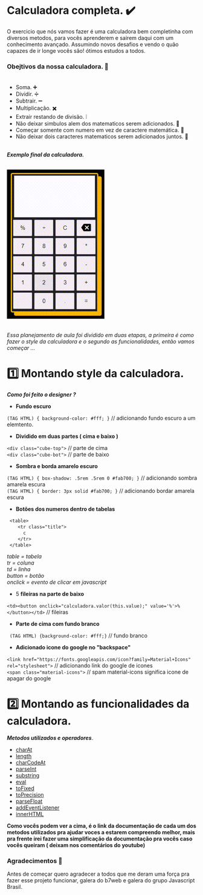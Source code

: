  # Calculadora completa. ✔️ <br>
 
O exercicio que nós vamos fazer é uma calculadora bem completinha com diversos metodos, para vocês aprenderem e sairem daqui com um conhecimento avançado. Assumindo novos desafios e vendo o quão capazes de ir longe vocês são! ótimos estudos a todos.

### Obejtivos da nossa calculadora. 💭 <br> <br>

- Soma. ➕
- Dividir. ➗
- Subtrair. ➖
- Multiplicação. ✖️
- Extrair restando de divisão. ❕
- Não deixar simbulos alem dos matematicos serem adicionados. 🔣
- Começar somente com numero em vez de caractere matemática. 🔣
- Não deixar dois caracteres matematicos serem adicionados juntos. 🔣
</br></br>

***Exemplo final da calculadora.*** <br> <br>

![Gif exercises 3](https://github.com/codigoperfeito/Exercises/blob/main/Javascript/exercises-3/c8515301bf404eec97ef99e6bda235fc15_45_55%20(1).gif?raw=true) </br></br>

*Essa planejamento de aula foi dividido em duas etapas, a primeira é como fazer o style da calculadora e o segundo as funcionalidades, então vamos começar ...* </br>

# 1️⃣ Montando style da calculadora.



***Como foi feito o designer ?***

- **Fundo escuro**

`` (TAG HTML) { background-color: #fff; } `` // adicionando fundo escuro a um elemtento.<br>

- **Dividido em duas partes ( cima e baixo )**<br>

`` <div class="cube-top"> `` // parte de cima <br>
`` <div class="cube-bot"> `` // parte de baixo<br>

- **Sombra e borda amarelo escuro**<br>

`` (TAG HTML) { box-shadow: .5rem .5rem 0 #fab700; } `` // adicionando sombra amarela escura<br>
`` (TAG HTML) { border: 3px solid #fab700; } `` // adicionando bordar amarela escura <br>

- **Botões dos numeros dentro de tabelas**

 ```   
  <table>
     <tr class="title">
       c
     </tr>
  </table>
```

*table = tabela <br>
tr = coluna <br>
td = linha <br>
button = botão <br>
onclick = evento de clicar em javascript*

- 5 **fileiras na parte de baixo**

``<td><button onclick="calculadora.valor(this.value);" value='%'>% </button></td>`` // fileiras

- **Parte de cima com fundo branco**

`` (TAG HTML) {background-color: #fff;}`` // fundo branco

- **Adicionado icone do google no "backspace"**

`` <link href="https://fonts.googleapis.com/icon?family=Material+Icons" rel="stylesheet"> `` // adicionando link do google de icones <br>
`` <span class="material-icons"> `` // spam material-icons significa icone de apagar do google

# 2️⃣ Montando as funcionalidades da calculadora.

***Metodos utilizados e operadores***.

- <a href="https://developer.mozilla.org/pt-BR/docs/Web/JavaScript/Reference/Global_Objects/String/charAt">charAt</a> 
- <a href="https://developer.mozilla.org/pt-BR/docs/Web/JavaScript/Reference/Global_Objects/String/length">length</a>
- <a href="https://developer.mozilla.org/pt-BR/docs/Web/JavaScript/Reference/Global_Objects/String/charCodeAt">charCodeAt</a>
- <a href="https://developer.mozilla.org/pt-BR/docs/Web/JavaScript/Reference/Global_Objects/parseInt">parseInt</a>
- <a href="https://developer.mozilla.org/pt-BR/docs/Web/JavaScript/Reference/Global_Objects/String/substring">substring</a>
- <a href="https://developer.mozilla.org/pt-BR/docs/Web/JavaScript/Reference/Global_Objects/eval">eval</a>
- <a href="https://developer.mozilla.org/pt-BR/docs/Web/JavaScript/Reference/Global_Objects/Number/toFixed">toFixed</a>
- <a href="https://developer.mozilla.org/pt-BR/docs/Web/JavaScript/Reference/Global_Objects/Number/toPrecision">toPrecision</a>
- <a href="https://developer.mozilla.org/pt-BR/docs/Web/JavaScript/Reference/Global_Objects/parseFloat">parseFloat</a>
- <a href="https://developer.mozilla.org/pt-BR/docs/Web/API/EventTarget/addEventListener">addEventListener</a>
- <a href="https://developer.mozilla.org/pt-BR/docs/Web/API/Element/innerHTML">innerHTML</a>


**Como vocês podem ver a cima, é o link da documentação de cada um dos metodos utilizados pra ajudar voces a estarem compreendo melhor, mais pra frente irei fazer uma simplificação da documentação pra vocês caso vocês queiram ( deixam nos comentários do youtube)**

### Agradecimentos 💙

Antes de começar quero agradecer a todos que me deram uma força pra fazer esse projeto funcionar, galera do b7web e galera do grupo Javascript Brasil.
